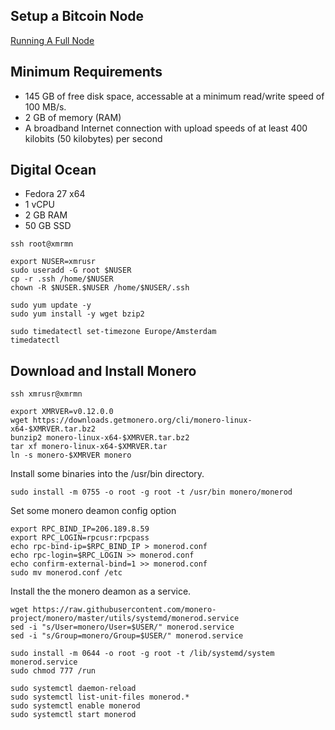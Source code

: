 Setup a Bitcoin Node
--------------------

[Running A Full Node](https://bitcoin.org/en/full-node)

## Minimum Requirements

* 145 GB of free disk space, accessable at a minimum read/write speed of 100 MB/s.
* 2 GB of memory (RAM)
* A broadband Internet connection with upload speeds of at least 400 kilobits (50 kilobytes) per second

## Digital Ocean

* Fedora 27 x64
* 1 vCPU
* 2 GB RAM
* 50 GB SSD

```
ssh root@xmrmn

export NUSER=xmrusr
sudo useradd -G root $NUSER
cp -r .ssh /home/$NUSER
chown -R $NUSER.$NUSER /home/$NUSER/.ssh

sudo yum update -y
sudo yum install -y wget bzip2

sudo timedatectl set-timezone Europe/Amsterdam
timedatectl 
```

## Download and Install Monero

```
ssh xmrusr@xmrmn

export XMRVER=v0.12.0.0
wget https://downloads.getmonero.org/cli/monero-linux-x64-$XMRVER.tar.bz2
bunzip2 monero-linux-x64-$XMRVER.tar.bz2 
tar xf monero-linux-x64-$XMRVER.tar
ln -s monero-$XMRVER monero
```

Install some binaries into the /usr/bin directory.

```
sudo install -m 0755 -o root -g root -t /usr/bin monero/monerod
```

Set some monero deamon config option 
    
```
export RPC_BIND_IP=206.189.8.59
export RPC_LOGIN=rpcusr:rpcpass
echo rpc-bind-ip=$RPC_BIND_IP > monerod.conf
echo rpc-login=$RPC_LOGIN >> monerod.conf
echo confirm-external-bind=1 >> monerod.conf
sudo mv monerod.conf /etc
```

Install the the monero deamon as a service.

```
wget https://raw.githubusercontent.com/monero-project/monero/master/utils/systemd/monerod.service
sed -i "s/User=monero/User=$USER/" monerod.service
sed -i "s/Group=monero/Group=$USER/" monerod.service

sudo install -m 0644 -o root -g root -t /lib/systemd/system monerod.service
sudo chmod 777 /run

sudo systemctl daemon-reload
sudo systemctl list-unit-files monerod.*
sudo systemctl enable monerod
sudo systemctl start monerod
```
        